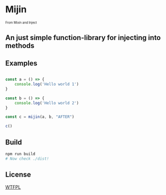 # Mijin 
<sub><sup>From Mixin and Inject</sup></sub>

## An just simple function-library for injecting into methods

## Examples

```js

const a = () => {
    console.log('Hello world 1')
}

const b = () => {
    console.log('Hello world 2')
}

const c = mijin(a, b, "AFTER")

c()

```

## Build
```sh
npm run build
# Now check ./dist!
```

## License

[WTFPL](http://www.wtfpl.net/)